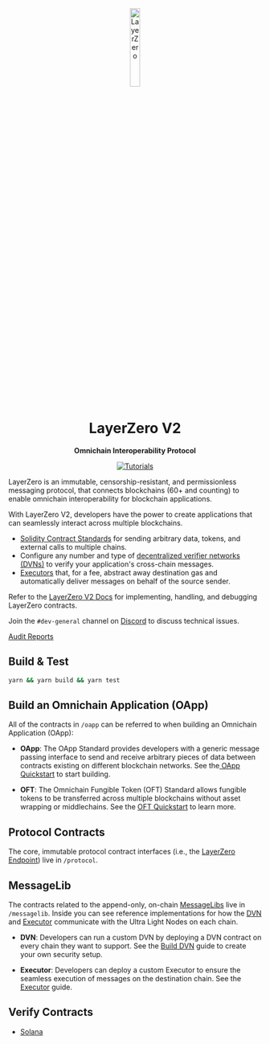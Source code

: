 <div align="center">
  <a href="https://layerzero.network">
    <img alt="LayerZero" style="width: 20%" src="https://layerzero.network/static/logo.svg"/>
  </a>

  <h1>LayerZero V2</h1>

  <p>
    <strong>Omnichain Interoperability Protocol</strong>
  </p>

  <p>
    <a href="https://docs.layerzero.network/v2"><img alt="Tutorials" src="https://img.shields.io/badge/docs-tutorials-blueviolet" /></a>
  </p>
</div>

LayerZero is an immutable, censorship-resistant, and permissionless messaging protocol, that connects blockchains (60+ and counting) to enable omnichain interoperability for blockchain applications. 

With LayerZero V2, developers have the power to create applications that can seamlessly interact across multiple blockchains.

- [Solidity Contract Standards](https://docs.layerzero.network/v2/developers/evm/overview) for sending arbitrary data, tokens, and external calls to multiple chains.
- Configure any number and type of [decentralized verifier networks (DVNs)](https://docs.layerzero.network/v2/home/modular-security/security-stack-dvns) to verify your application's cross-chain messages.
- [Executors](https://docs.layerzero.network/v2/home/permissionless-execution/executors) that, for a fee, abstract away destination gas and automatically deliver messages on behalf of the source sender.

Refer to the [LayerZero V2 Docs](https://docs.layerzero.network/v2) for implementing, handling, and debugging LayerZero contracts.

Join the `#dev-general` channel on [Discord](https://discord.com/invite/ktbvm8Nkcr) to discuss technical issues.

[Audit Reports](https://github.com/LayerZero-Labs/Audits)

## Build & Test

```bash
yarn && yarn build && yarn test
```

## Build an Omnichain Application (OApp)

All of the contracts in `/oapp` can be referred to when building an Omnichain Application (OApp):

- **OApp**: The OApp Standard provides developers with a generic message passing interface to send and receive arbitrary pieces of data between contracts existing on different blockchain networks. See the[ OApp Quickstart](https://docs.layerzero.network/v2/developers/evm/oapp/overview) to start building.

- **OFT**: The Omnichain Fungible Token (OFT) Standard allows fungible tokens to be transferred across multiple blockchains without asset wrapping or middlechains. See the [OFT Quickstart](https://docs.layerzero.network/v2/developers/evm/oft/quickstart) to learn more.

## Protocol Contracts

The core, immutable protocol contract interfaces (i.e., the [LayerZero Endpoint](https://docs.layerzero.network/v2/home/protocol/layerzero-endpoint)) live in `/protocol`.

## MessageLib

The contracts related to the append-only, on-chain [MessageLibs](https://docs.layerzero.network/v2/home/protocol/message-library) live in `/messagelib`. Inside you can see reference implementations for how the [DVN](https://docs.layerzero.network/v2/home/modular-security/security-stack-dvns) and [Executor](https://docs.layerzero.network/v2/home/permissionless-execution/executors) communicate with the Ultra Light Nodes on each chain.

- **DVN**: Developers can run a custom DVN by deploying a DVN contract on every chain they want to support. See the [Build DVN](https://docs.layerzero.network/v2/developers/evm/off-chain/build-dvns) guide to create your own security setup.

- **Executor**: Developers can deploy a custom Executor to ensure the seamless execution of messages on the destination chain. See the [Executor](https://docs.layerzero.network/v2/developers/evm/off-chain/build-executors) guide.

## Verify Contracts
- [Solana](./packages/layerzero-v2/solana/programs/verify-contracts.md)
